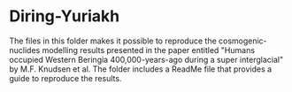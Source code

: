 # Diring-Yuriakh
The files in this folder makes it possible to reproduce the cosmogenic-nuclides modelling results presented in the paper entitled "Humans occupied Western Beringia 400,000-years-ago during a super interglacial" by M.F. Knudsen et al.
The folder includes a ReadMe file that provides a guide to reproduce the results.
